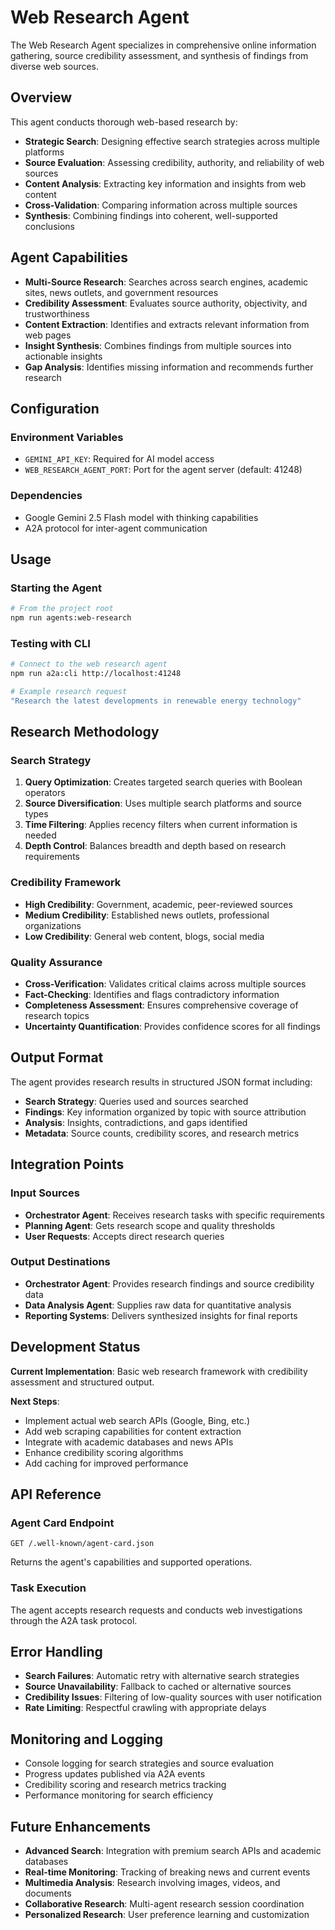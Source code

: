 # Web Research Agent

The Web Research Agent specializes in comprehensive online information gathering, source credibility assessment, and synthesis of findings from diverse web sources.

## Overview

This agent conducts thorough web-based research by:

- **Strategic Search**: Designing effective search strategies across multiple platforms
- **Source Evaluation**: Assessing credibility, authority, and reliability of web sources
- **Content Analysis**: Extracting key information and insights from web content
- **Cross-Validation**: Comparing information across multiple sources
- **Synthesis**: Combining findings into coherent, well-supported conclusions

## Agent Capabilities

- **Multi-Source Research**: Searches across search engines, academic sites, news outlets, and government resources
- **Credibility Assessment**: Evaluates source authority, objectivity, and trustworthiness
- **Content Extraction**: Identifies and extracts relevant information from web pages
- **Insight Synthesis**: Combines findings from multiple sources into actionable insights
- **Gap Analysis**: Identifies missing information and recommends further research

## Configuration

### Environment Variables

- `GEMINI_API_KEY`: Required for AI model access
- `WEB_RESEARCH_AGENT_PORT`: Port for the agent server (default: 41248)

### Dependencies

- Google Gemini 2.5 Flash model with thinking capabilities
- A2A protocol for inter-agent communication

## Usage

### Starting the Agent

```bash
# From the project root
npm run agents:web-research
```

### Testing with CLI

```bash
# Connect to the web research agent
npm run a2a:cli http://localhost:41248

# Example research request
"Research the latest developments in renewable energy technology"
```

## Research Methodology

### Search Strategy

1. **Query Optimization**: Creates targeted search queries with Boolean operators
2. **Source Diversification**: Uses multiple search platforms and source types
3. **Time Filtering**: Applies recency filters when current information is needed
4. **Depth Control**: Balances breadth and depth based on research requirements

### Credibility Framework

- **High Credibility**: Government, academic, peer-reviewed sources
- **Medium Credibility**: Established news outlets, professional organizations
- **Low Credibility**: General web content, blogs, social media

### Quality Assurance

- **Cross-Verification**: Validates critical claims across multiple sources
- **Fact-Checking**: Identifies and flags contradictory information
- **Completeness Assessment**: Ensures comprehensive coverage of research topics
- **Uncertainty Quantification**: Provides confidence scores for all findings

## Output Format

The agent provides research results in structured JSON format including:

- **Search Strategy**: Queries used and sources searched
- **Findings**: Key information organized by topic with source attribution
- **Analysis**: Insights, contradictions, and gaps identified
- **Metadata**: Source counts, credibility scores, and research metrics

## Integration Points

### Input Sources

- **Orchestrator Agent**: Receives research tasks with specific requirements
- **Planning Agent**: Gets research scope and quality thresholds
- **User Requests**: Accepts direct research queries

### Output Destinations

- **Orchestrator Agent**: Provides research findings and source credibility data
- **Data Analysis Agent**: Supplies raw data for quantitative analysis
- **Reporting Systems**: Delivers synthesized insights for final reports

## Development Status

**Current Implementation**: Basic web research framework with credibility assessment and structured output.

**Next Steps**:

- Implement actual web search APIs (Google, Bing, etc.)
- Add web scraping capabilities for content extraction
- Integrate with academic databases and news APIs
- Enhance credibility scoring algorithms
- Add caching for improved performance

## API Reference

### Agent Card Endpoint

```http
GET /.well-known/agent-card.json
```

Returns the agent's capabilities and supported operations.

### Task Execution

The agent accepts research requests and conducts web investigations through the A2A task protocol.

## Error Handling

- **Search Failures**: Automatic retry with alternative search strategies
- **Source Unavailability**: Fallback to cached or alternative sources
- **Credibility Issues**: Filtering of low-quality sources with user notification
- **Rate Limiting**: Respectful crawling with appropriate delays

## Monitoring and Logging

- Console logging for search strategies and source evaluation
- Progress updates published via A2A events
- Credibility scoring and research metrics tracking
- Performance monitoring for search efficiency

## Future Enhancements

- **Advanced Search**: Integration with premium search APIs and academic databases
- **Real-time Monitoring**: Tracking of breaking news and current events
- **Multimedia Analysis**: Research involving images, videos, and documents
- **Collaborative Research**: Multi-agent research session coordination
- **Personalized Research**: User preference learning and customization
